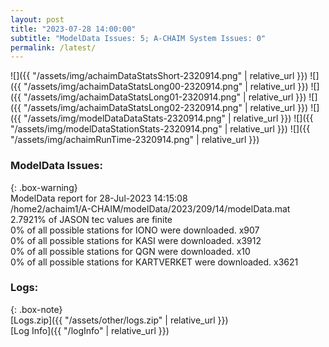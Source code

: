 ```yaml
---
layout: post
title: "2023-07-28 14:00:00"
subtitle: "ModelData Issues: 5; A-CHAIM System Issues: 0"
permalink: /latest/
---
```


![]({{ "/assets/img/achaimDataStatsShort-2320914.png" | relative_url }})
![]({{ "/assets/img/achaimDataStatsLong00-2320914.png" | relative_url }})
![]({{ "/assets/img/achaimDataStatsLong01-2320914.png" | relative_url }})
![]({{ "/assets/img/achaimDataStatsLong02-2320914.png" | relative_url }})
![]({{ "/assets/img/modelDataDataStats-2320914.png" | relative_url }})
![]({{ "/assets/img/modelDataStationStats-2320914.png" | relative_url }})
![]({{ "/assets/img/achaimRunTime-2320914.png" | relative_url }})


### ModelData Issues:  
  
{: .box-warning}  
 ModelData report for 28-Jul-2023 14:15:08   
 /home2/achaim1/A-CHAIM/modelData/2023/209/14/modelData.mat   
 2.7921% of JASON tec values are finite   
 0% of all possible stations for IONO were downloaded. x907   
 0% of all possible stations for KASI were downloaded. x3912   
 0% of all possible stations for QGN were downloaded. x10   
 0% of all possible stations for KARTVERKET were downloaded. x3621   
  


### Logs:  
  
{: .box-note}  
[Logs.zip]({{ "/assets/other/logs.zip" | relative_url }})  
[Log Info]({{ "/logInfo" | relative_url }})  
